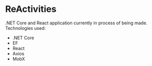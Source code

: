 # ReActivities
.NET Core and React application currently in process of being made.
Technologies used:
- .NET Core
- EF
- React
- Axios
- MobX

